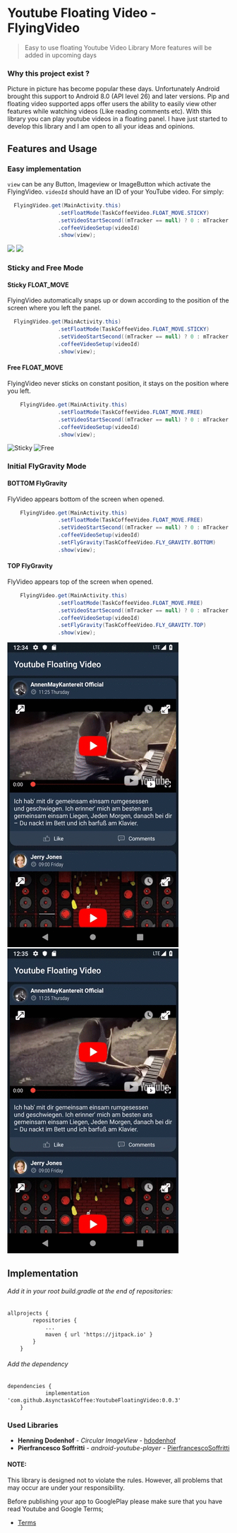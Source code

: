 # Youtube Floating Video - FlyingVideo
> Easy to use floating Youtube Video Library
> More features will be added in upcoming days

### Why this project exist ?
Picture in picture has become popular these days. Unfortunately Android brought this support to Android 8.0 (API level 26) and later versions. Pip and floating video supported apps offer users the ability to easily view other features while watching videos (Like reading comments etc). With this library you can play youtube videos in a floating panel. I have just started to develop this library and I am open to all your ideas and opinions.

## Features and Usage

### Easy implementation 

`view` can be any Button, Imageview or ImageButton which activate the FlyingVideo. `videoId` should have an ID of your YouTube video. For simply:

```java
  FlyingVideo.get(MainActivity.this)
                .setFloatMode(TaskCoffeeVideo.FLOAT_MOVE.STICKY)
                .setVideoStartSecond((mTracker == null) ? 0 : mTracker.getCurrentSecond())
                .coffeeVideoSetup(videoId)
                .show(view);
```
![](previews/untitledx1.gif) ![](previews/untitledx22.gif)


### Sticky and Free Mode

#### Sticky FLOAT_MOVE

FlyingVideo automatically snaps up or down according to the position of the screen where you left the panel.

```java
  FlyingVideo.get(MainActivity.this)
                .setFloatMode(TaskCoffeeVideo.FLOAT_MOVE.STICKY)
                .setVideoStartSecond((mTracker == null) ? 0 : mTracker.getCurrentSecond())
                .coffeeVideoSetup(videoId)
                .show(view);
```


#### Free FLOAT_MOVE

FlyingVideo never sticks on constant position, it stays on the position where you left.

```java
    FlyingVideo.get(MainActivity.this)
                .setFloatMode(TaskCoffeeVideo.FLOAT_MOVE.FREE)
                .setVideoStartSecond((mTracker == null) ? 0 : mTracker.getCurrentSecond())
                .coffeeVideoSetup(videoId)
                .show(view);
```

![Sticky](previews/untitledsticky.gif) ![Free](previews/untitlednosticky.gif)

### Initial FlyGravity Mode

#### BOTTOM FlyGravity


FlyVideo appears bottom of the screen when opened.

```java
    FlyingVideo.get(MainActivity.this)
                .setFloatMode(TaskCoffeeVideo.FLOAT_MOVE.FREE)
                .setVideoStartSecond((mTracker == null) ? 0 : mTracker.getCurrentSecond())
                .coffeeVideoSetup(videoId)
                .setFlyGravity(TaskCoffeeVideo.FLY_GRAVITY.BOTTOM)
                .show(view);
```

#### TOP FlyGravity

FlyVideo appears top of the screen when opened.

```java
    FlyingVideo.get(MainActivity.this)
                .setFloatMode(TaskCoffeeVideo.FLOAT_MOVE.FREE)
                .setVideoStartSecond((mTracker == null) ? 0 : mTracker.getCurrentSecond())
                .coffeeVideoSetup(videoId)
                .setFlyGravity(TaskCoffeeVideo.FLY_GRAVITY.TOP)
                .show(view);
```

![BOTTOM](previews/untitledbottom.gif) ![TOP](previews/untitledtop.gif)

## Implementation

###### Add it in your root build.gradle at the end of repositories:

```
allprojects {
		repositories {
			...
			maven { url 'https://jitpack.io' }
		}
	}
```

###### Add the dependency

```
dependencies {
	        implementation 'com.github.AsynctaskCoffee:YoutubeFloatingVideo:0.0.3'
	}
```

### Used Libraries

* **Henning Dodenhof** - *Circular ImageView* - [hdodenhof](https://github.com/hdodenhof/CircleImageView)
* **Pierfrancesco Soffritti** - *android-youtube-player* - [PierfrancescoSoffritti](https://github.com/PierfrancescoSoffritti/android-youtube-player)

#### NOTE:

This library is designed not to violate the rules. However, all problems that may occur are under your responsibility.

Before publishing your app to GooglePlay please make sure that you have read Youtube and Google Terms;
* [Terms](https://developers.google.com/youtube/terms/developer-policies)







